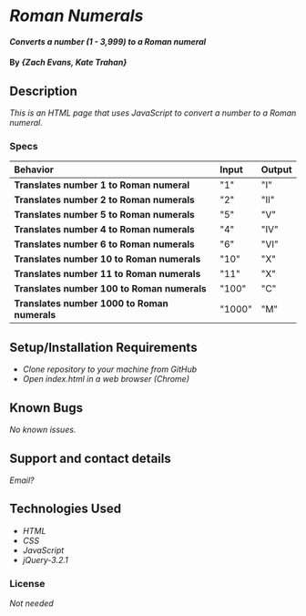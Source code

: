 # _Roman Numerals_

#### _Converts a number (1 - 3,999) to a Roman numeral_

#### By _**{Zach Evans, Kate Trahan}**_

## Description

_This is an HTML page that uses JavaScript to convert a number to a Roman numeral._


### Specs
| Behavior | Input | Output |
| :-------------     | :------------- | :-------------
| **Translates number 1 to Roman numeral** | "1" | "I" |
| **Translates number 2 to Roman numerals**| "2" | "II" |
| **Translates number 5 to Roman numerals** | "5" | "V" |
| **Translates number 4 to Roman numerals** | "4" | "IV" |
| **Translates number 6 to Roman numerals** | "6" | "VI" |
| **Translates number 10 to Roman numerals** | "10" | "X" |
| **Translates number 11 to Roman numerals** | "11" | "X" |
| **Translates number 100 to Roman numerals** | "100" | "C" |
| **Translates number 1000 to Roman numerals** | "1000" | "M" |

## Setup/Installation Requirements

* _Clone repository to your machine from GitHub_
* _Open index.html in a web browser (Chrome)_

## Known Bugs

_No known issues._

## Support and contact details

_Email?_

## Technologies Used

* _HTML_
* _CSS_
* _JavaScript_
* _jQuery-3.2.1_

### License

*Not needed*
